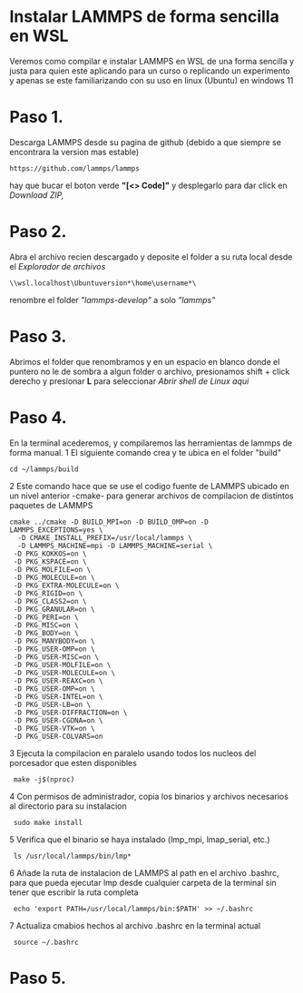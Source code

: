 # Instalar LAMMPS de forma sencilla en WSL
Veremos como compilar e instalar LAMMPS en WSL de una forma sencilla y justa para quien este aplicando para un curso o replicando un experimento y apenas se este familiarizando con su uso en linux (Ubuntu) en windows 11

# **Paso 1.**
Descarga LAMMPS desde su pagina de github (debido a que siempre se encontrara la version mas estable)

    https://github.com/lammps/lammps

hay que bucar el boton verde **"[<> Code]"** y desplegarlo para dar click en *Download ZIP,*

# **Paso 2.**
Abra el archivo recien descargado y deposite el folder a su ruta local desde el _Explorador de archivos_ 

    \\wsl.localhost\Ubuntuversion*\home\username*\

renombre el folder _"lammps-develop"_ a solo *"lammps"*

# **Paso 3.**
Abrimos el folder que renombramos y en un espacio en blanco donde el puntero no le de sombra a algun folder o archivo, presionamos shift + click derecho y presionar **L** para seleccionar _Abrir shell de Linux aqui_ 

# **Paso 4.**
En la terminal acederemos, y compilaremos las herramientas de lammps de forma manual.
1 El siguiente comando crea y te ubica en el folder "build"


    cd ~/lammps/build

2 Este comando hace que se use el codigo fuente de LAMMPS ubicado en un nivel anterior -cmake- para generar archivos de compilacion de distintos paquetes de LAMMPS
    
    cmake ../cmake -D BUILD_MPI=on -D BUILD_OMP=on -D LAMMPS_EXCEPTIONS=yes \
      -D CMAKE_INSTALL_PREFIX=/usr/local/lammps \
      -D LAMMPS_MACHINE=mpi -D LAMMPS_MACHINE=serial \
     -D PKG_KOKKOS=on \
     -D PKG_KSPACE=on \
     -D PKG_MOLFILE=on \
     -D PKG_MOLECULE=on \
     -D PKG_EXTRA-MOLECULE=on \
     -D PKG_RIGID=on \
     -D PKG_CLASS2=on \
     -D PKG_GRANULAR=on \
     -D PKG_PERI=on \
     -D PKG_MISC=on \
     -D PKG_BODY=on \
     -D PKG_MANYBODY=on \
     -D PKG_USER-OMP=on \
     -D PKG_USER-MISC=on \
     -D PKG_USER-MOLFILE=on \
     -D PKG_USER-MOLECULE=on \
     -D PKG_USER-REAXC=on \
     -D PKG_USER-OMP=on \
     -D PKG_USER-INTEL=on \
     -D PKG_USER-LB=on \
     -D PKG_USER-DIFFRACTION=on \
     -D PKG_USER-CGDNA=on \
     -D PKG_USER-VTK=on \
     -D PKG_USER-COLVARS=on

3 Ejecuta la compilacion en paralelo usando todos los nucleos del porcesador que esten disponibles
     
     make -j$(nproc)

4 Con permisos de administrador, copia los binarios y archivos necesarios al directorio para su instalacion 
     
     sudo make install

5 Verifica que el binario se haya instalado (lmp_mpi, lmap_serial, etc.)
     
     ls /usr/local/lammps/bin/lmp*

6 Añade la ruta de instalacion de LAMMPS al path en el archivo .bashrc, para que pueda ejecutar lmp desde cualquier carpeta de la terminal sin tener que escribir la ruta completa
     
     echo 'export PATH=/usr/local/lammps/bin:$PATH' >> ~/.bashrc

7 Actualiza cmabios hechos al archivo .bashrc en la terminal actual
     
     source ~/.bashrc


# **Paso 5.**
